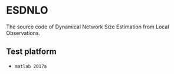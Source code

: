 # ESDNLO

The source code of Dynamical Network Size Estimation from Local Observations.

## Test platform

* ```matlab 2017a```
